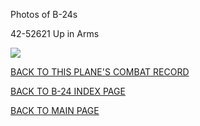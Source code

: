 
Photos of B-24s






 




42-52621 Up in Arms  

![](42-52621.jpg)  
  

[BACK TO THIS PLANE'S COMBAT RECORD](b24s/42-52621.md)  

[BACK TO B-24 INDEX PAGE](000b24s.md)  

[BACK TO MAIN PAGE](index.html)


